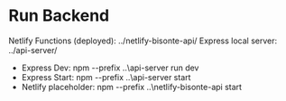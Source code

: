 # Run Backend

Netlify Functions (deployed): ../netlify-bisonte-api/
Express local server: ../api-server/

- Express Dev: npm --prefix ..\\api-server run dev
- Express Start: npm --prefix ..\\api-server start
- Netlify placeholder: npm --prefix ..\\netlify-bisonte-api start
